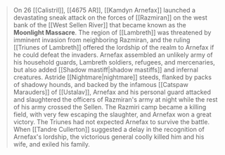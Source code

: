 > On 26 [[Calistril]], [[4675 AR]], [[Kamdyn Arnefax]] launched a devastating sneak attack on the forces of [[Razmiran]] on the west bank of the [[West Sellen River]] that became known as the **Moonlight Massacre**.
> The region of [[Lambreth]] was threatened by imminent invasion from neighboring Razmiran, and the ruling [[Triunes of Lambreth]] offered the lordship of the realm to Arnefax if he could defeat the invaders. Arnefax assembled an unlikely army of his household guards, Lambreth soldiers, refugees, and mercenaries, but also added [[Shadow mastiff|shadow mastiffs]] and infernal creatures. Astride [[Nightmare|nightmare]] steeds, flanked by packs of shadowy hounds, and backed by the infamous [[Catspaw Marauders]] of [[Ustalav]], Arnefax and his personal guard attacked and slaughtered the officers of Razmiran's army at night while the rest of his army crossed the Sellen. The Razmiri camp became a killing field, with very few escaping the slaughter, and Arnefax won a great victory.
> The Triunes had not expected Arnefax to survive the battle. When [[Tandre Cullerton]] suggested a delay in the recognition of Arnefax's lordship, the victorious general coolly killed him and his wife, and exiled his family.







